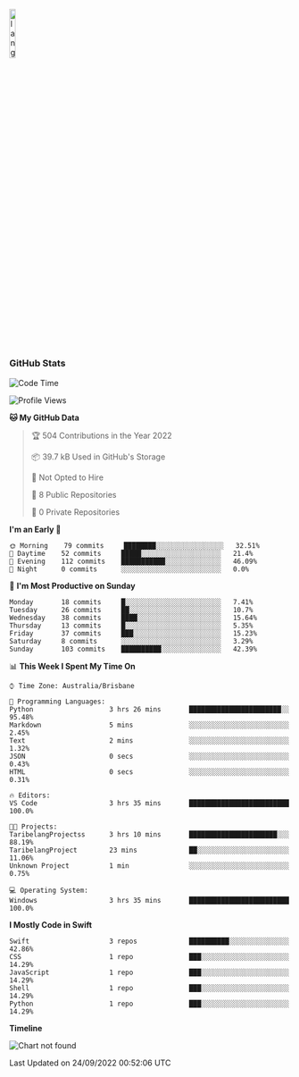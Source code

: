 <p align="left"><img width=15%" src="https://github.com/alansmathew/alansmathew/raw/master/lang.gif" alt="lang image here" /></p>

# <h3 align="left">GitHub Stats</h3>

<!--START_SECTION:waka-->
![Code Time](http://img.shields.io/badge/Code%20Time-37%20hrs%2020%20mins-blue)

![Profile Views](http://img.shields.io/badge/Profile%20Views-0-blue)

**🐱 My GitHub Data** 

> 🏆 504 Contributions in the Year 2022
 > 
> 📦 39.7 kB Used in GitHub's Storage 
 > 
> 🚫 Not Opted to Hire
 > 
> 📜 8 Public Repositories 
 > 
> 🔑 0 Private Repositories  
 > 
**I'm an Early 🐤** 

```text
🌞 Morning    79 commits     ████████░░░░░░░░░░░░░░░░░   32.51% 
🌆 Daytime    52 commits     █████░░░░░░░░░░░░░░░░░░░░   21.4% 
🌃 Evening    112 commits    ███████████░░░░░░░░░░░░░░   46.09% 
🌙 Night      0 commits      ░░░░░░░░░░░░░░░░░░░░░░░░░   0.0%

```
📅 **I'm Most Productive on Sunday** 

```text
Monday       18 commits     █░░░░░░░░░░░░░░░░░░░░░░░░   7.41% 
Tuesday      26 commits     ██░░░░░░░░░░░░░░░░░░░░░░░   10.7% 
Wednesday    38 commits     ████░░░░░░░░░░░░░░░░░░░░░   15.64% 
Thursday     13 commits     █░░░░░░░░░░░░░░░░░░░░░░░░   5.35% 
Friday       37 commits     ███░░░░░░░░░░░░░░░░░░░░░░   15.23% 
Saturday     8 commits      ░░░░░░░░░░░░░░░░░░░░░░░░░   3.29% 
Sunday       103 commits    ██████████░░░░░░░░░░░░░░░   42.39%

```


📊 **This Week I Spent My Time On** 

```text
⌚︎ Time Zone: Australia/Brisbane

💬 Programming Languages: 
Python                   3 hrs 26 mins       ███████████████████████░░   95.48% 
Markdown                 5 mins              ░░░░░░░░░░░░░░░░░░░░░░░░░   2.45% 
Text                     2 mins              ░░░░░░░░░░░░░░░░░░░░░░░░░   1.32% 
JSON                     0 secs              ░░░░░░░░░░░░░░░░░░░░░░░░░   0.43% 
HTML                     0 secs              ░░░░░░░░░░░░░░░░░░░░░░░░░   0.31%

🔥 Editors: 
VS Code                  3 hrs 35 mins       █████████████████████████   100.0%

🐱‍💻 Projects: 
TaribelangProjectss      3 hrs 10 mins       ██████████████████████░░░   88.19% 
TaribelangProject        23 mins             ██░░░░░░░░░░░░░░░░░░░░░░░   11.06% 
Unknown Project          1 min               ░░░░░░░░░░░░░░░░░░░░░░░░░   0.75%

💻 Operating System: 
Windows                  3 hrs 35 mins       █████████████████████████   100.0%

```

**I Mostly Code in Swift** 

```text
Swift                    3 repos             ██████████░░░░░░░░░░░░░░░   42.86% 
CSS                      1 repo              ███░░░░░░░░░░░░░░░░░░░░░░   14.29% 
JavaScript               1 repo              ███░░░░░░░░░░░░░░░░░░░░░░   14.29% 
Shell                    1 repo              ███░░░░░░░░░░░░░░░░░░░░░░   14.29% 
Python                   1 repo              ███░░░░░░░░░░░░░░░░░░░░░░   14.29%

```


**Timeline**

![Chart not found](https://raw.githubusercontent.com/samh06/samh06/master/charts/bar_graph.png) 


 Last Updated on 24/09/2022 00:52:06 UTC
<!--END_SECTION:waka-->
